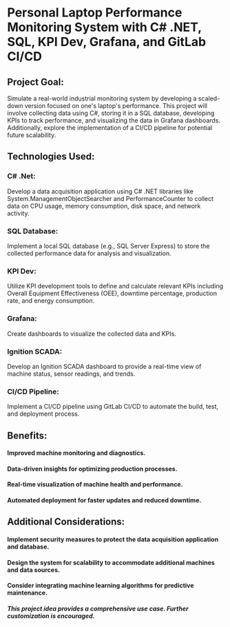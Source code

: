
# Personal Laptop Performance Monitoring System with C# .NET, SQL, KPI Dev, Grafana, and GitLab CI/CD

## Project Goal: 

Simulate a real-world industrial monitoring system by developing a scaled-down version focused on one's laptop's performance. This project will involve collecting data using C#, storing it in a SQL database, developing KPIs to track performance, and visualizing the data in Grafana dashboards. Additionally, explore the implementation of a CI/CD pipeline for potential future scalability.

## Technologies Used:

### C# .Net:

Develop a data acquisition application using C# .NET libraries like System.ManagementObjectSearcher and PerformanceCounter to collect data on CPU usage, memory consumption, disk space, and network activity.

### SQL Database:

Implement a local SQL database (e.g., SQL Server Express) to store the collected performance data for analysis and visualization.

### KPI Dev:

Utilize KPI development tools to define and calculate relevant KPIs including Overall Equipment Effectiveness
(OEE), downtime percentage, production rate, and energy consumption.

### Grafana:

Create dashboards to visualize the collected data and KPIs.

### Ignition SCADA:

Develop an Ignition SCADA dashboard to provide a real-time view of machine status, sensor readings, and trends.

### CI/CD Pipeline:

Implement a CI/CD pipeline using GitLab CI/CD to automate the build, test, and deployment process. 

## Benefits:

#### Improved machine monitoring and diagnostics.

#### Data-driven insights for optimizing production processes.

#### Real-time visualization of machine health and performance.

#### Automated deployment for faster updates and reduced downtime.

## Additional Considerations:

#### Implement security measures to protect the data acquisition application and database.

#### Design the system for scalability to accommodate additional machines and data sources.

#### Consider integrating machine learning algorithms for predictive maintenance.

##### This project idea provides a comprehensive use case. Further customization is encouraged.

